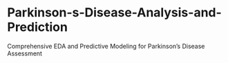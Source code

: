 # Parkinson-s-Disease-Analysis-and-Prediction
Comprehensive EDA and Predictive Modeling for Parkinson’s Disease Assessment

